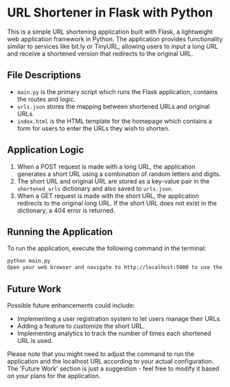 # URL Shortener in Flask with Python

This is a simple URL shortening application built with Flask, a lightweight web application framework in Python. The application provides functionality similar to services like bit.ly or TinyURL, allowing users to input a long URL and receive a shortened version that redirects to the original URL.

## File Descriptions

- `main.py` is the primary script which runs the Flask application, contains the routes and logic.
- `urls.json` stores the mapping between shortened URLs and original URLs.
- `index.html` is the HTML template for the homepage which contains a form for users to enter the URLs they wish to shorten.

## Application Logic

1. When a POST request is made with a long URL, the application generates a short URL using a combination of random letters and digits.
2. The short URL and original URL are stored as a key-value pair in the `shortened_urls` dictionary and also saved to `urls.json`.
3. When a GET request is made with the short URL, the application redirects to the original long URL. If the short URL does not exist in the dictionary, a 404 error is returned.

## Running the Application

To run the application, execute the following command in the terminal:

```bash
python main.py
Open your web browser and navigate to http://localhost:5000 to use the application.
```


## Future Work
Possible future enhancements could include:

- Implementing a user registration system to let users manage their URLs.
- Adding a feature to customize the short URL.
- Implementing analytics to track the number of times each shortened URL is used.


Please note that you might need to adjust the command to run the application and the localhost URL according to your actual configuration. The 'Future Work' section is just a suggestion - feel free to modify it based on your plans for the application.
